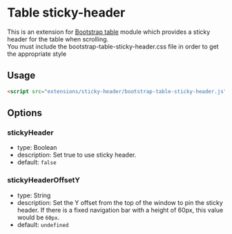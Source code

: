 # Table sticky-header

This is an extension for [Bootstrap table](https://github.com/wenzhixin/bootstrap-table) module which provides a sticky header for the table when scrolling. </br>
You must include the bootstrap-table-sticky-header.css file in order to get the appropriate style

## Usage

```html
<script src="extensions/sticky-header/bootstrap-table-sticky-header.js"></script>
```

## Options

### stickyHeader

* type: Boolean
* description: Set true to use sticky header.
* default: `false`

### stickyHeaderOffsetY

* type: String
* description: Set the Y offset from the top of the window to pin the sticky header. If there is a fixed navigation bar with a height of 60px, this value would be `60px`.
* default: `undefined`
